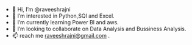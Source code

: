 - 👋 Hi, I’m @raveeshrajni
- 👀 I’m interested in Python,SQl and Excel.
- 🌱 I’m currently learning Power BI and aws.
- 💞️ I’m looking to collaborate on Data Analysis and Bussiness Analysis.
- 📫 reach me raveeshrajni@gmail.com .

<!---
raveeshrajni/raveeshrajni is a ✨ special ✨ repository because its `README.md` (this file) appears on your GitHub profile.
You can click the Preview link to take a look at your changes.
--->
